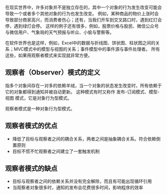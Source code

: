 在现实世界中，许多对象并不是独立存在的，其中一个对象的行为发生改变可能会导致一个或者多个其他对象的行为也发生改变。
例如，某种商品的物价上涨时会导致部分商家高兴，而消费者伤心；还有，当我们开车到交叉路口时，遇到红灯会停，遇到绿灯会停。
这样的例子还有很多，例如，股票价格与股民、微信公众号与微信用户、气象局的天气预报与听众、小偷与警察等。

在软件世界也是这样，例如，Excel中的数据与折线图、饼状图、柱状图之间的关系；MVC模式中的模型与视图的关系；事件模型中的事件源与事件处理者。
所有这些，如果用观察者模式来实现就非常方便。

## 观察者（Observer）模式的定义
指多个对象间存在一对多的依赖羊绒，当一个对象的状态发生改变时，所有依赖于它的对象都得到通知并被自动更新。
这种模式有时又称作 发布-订阅模式、模型-视图 模式，它是对象行为型模式。

观察者模式是一种对象行为型模式。

## 观察者模式的优点
- 降低了目标与观察者之间的耦合关系，两者之间是抽象耦合关系。符合依赖倒置原则
- 目标不慌不忙观察者之间建立了一套触发机制

## 观察者模式的缺点
- 目标与观察者之间的依赖关系并没有完全解除，而且有可能出现循环引用
- 当观察者对象很多时，通知的发布会花费很多时间，影响程序的效率